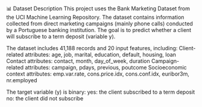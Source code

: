 📊 Dataset Description
This project uses the Bank Marketing Dataset from the UCI Machine Learning Repository. The dataset contains information collected from direct marketing campaigns (mainly phone calls) conducted by a Portuguese banking institution. The goal is to predict whether a client will subscribe to a term deposit (variable y).

The dataset includes 41,188 records and 20 input features, including:
Client-related attributes: age, job, marital, education, default, housing, loan
Contact attributes: contact, month, day_of_week, duration
Campaign-related attributes: campaign, pdays, previous, poutcome
Socioeconomic context attributes: emp.var.rate, cons.price.idx, cons.conf.idx, euribor3m, nr.employed

The target variable (y) is binary:
yes: the client subscribed to a term deposit
no: the client did not subscribe



